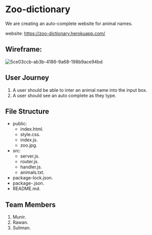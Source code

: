 # Zoo-dictionary

We are creating an auto-complete website for animal names.

website: https://zoo-dictionary.herokuapp.com/

## Wireframe:

![5ce03ccb-ab3b-4186-9a68-198b9ace94bd](https://user-images.githubusercontent.com/47659847/60971928-de4db080-a32d-11e9-8d9d-821d8df861dc.jpeg)

## User Journey

1. A user should be able to inter an animal name into the input box.
2. A user should see an auto complete as they type.

## File Structure

- public:
  - index.html.
  - style.css.
  - index.js.
  - zoo.jpg.
- src:
  - server.js.
  - router.js.
  - handler.js.
  - animals.txt.
- package-lock.json.
- package-.json.
- README.md.

## Team Members

1. Munir.
1. Rawan.
1. Suliman.
